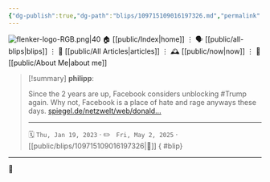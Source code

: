 ```yaml
---
{"dg-publish":true,"dg-path":"blips/109715109016197326.md","permalink":"/blips/109715109016197326/","title":"philipp on mastodon @ 2023-01-19"}
---
```



<div class="transclusion internal-embed is-loaded"><div class="markdown-embed">




![flenker-logo-RGB.png|40](/img/user/attachments/flenker-logo-RGB.png)
🏠 [[public/Index\|home]]  ⋮ 🗣️ [[public/all-blips\|blips]] ⋮  📝 [[public/All Articles\|articles]]  ⋮ 🕰️ [[public/now\|now]] ⋮ 🪪 [[public/About Me\|about me]]


</div></div>


> [!summary] **philipp**:
>
> Since the 2 years are up, Facebook considers unblocking #Trump  again.  Why not, Facebook is a place of hate and rage anyways these days. [spiegel.de/netzwelt/web/donald…](https://www.spiegel.de/netzwelt/web/donald-trump-facebook-koennte-seine-sperre-bald-aufheben-a-d9487dd3-f2c3-4671-94d1-3ec4e39ff858)
> - - -
>
> 🗓️ <code>Thu, Jan 19, 2023</code>  · ✏️ <code> Fri, May 2, 2025</code>  · [[public/blips/109715109016197326\|🔗]]
{ #blip}


- - -

 👾
